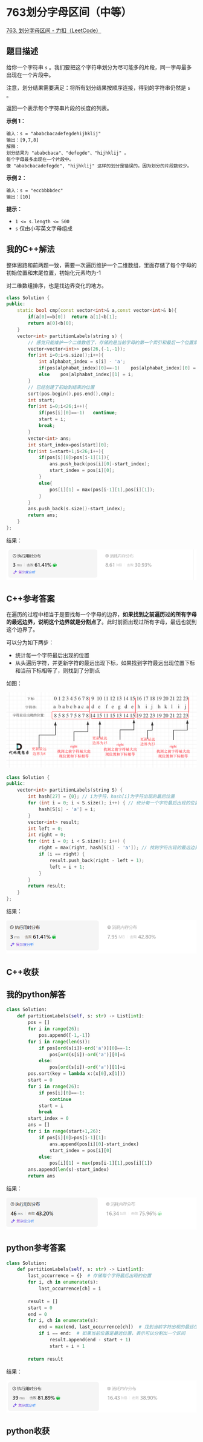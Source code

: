 # 763划分字母区间（中等）

[763. 划分字母区间 - 力扣（LeetCode）](https://leetcode.cn/problems/partition-labels/description/)

## 题目描述

给你一个字符串 `s` 。我们要把这个字符串划分为尽可能多的片段，同一字母最多出现在一个片段中。

注意，划分结果需要满足：将所有划分结果按顺序连接，得到的字符串仍然是 `s` 。

返回一个表示每个字符串片段的长度的列表。

 

**示例 1：**

```
输入：s = "ababcbacadefegdehijhklij"
输出：[9,7,8]
解释：
划分结果为 "ababcbaca"、"defegde"、"hijhklij" 。
每个字母最多出现在一个片段中。
像 "ababcbacadefegde", "hijhklij" 这样的划分是错误的，因为划分的片段数较少。 
```

**示例 2：**

```
输入：s = "eccbbbbdec"
输出：[10]
```

 

**提示：**

- `1 <= s.length <= 500`
- `s` 仅由小写英文字母组成

## 我的C++解法

整体思路和前两题一致，需要一次遍历维护一个二维数组，里面存储了每个字母的初始位置和末尾位置，初始化元素均为-1

对二维数组排序，也是找边界变化的地方。

```cpp
class Solution {
public:
    static bool cmp(const vector<int>& a,const vector<int>& b){
        if(a[0]==b[0])  return a[1]<b[1];
        return a[0]<b[0];
    }
    vector<int> partitionLabels(string s) {
        // 感觉只能维护一个二维数组了，存储的是当前字母的第一个索引和最后一个位置索引
        vector<vector<int>> pos(26,{-1,-1});
        for(int i=0;i<s.size();i++){
            int alphabat_index = s[i] - 'a';
            if(pos[alphabat_index][0]==-1)    pos[alphabat_index][0] = i;
            else    pos[alphabat_index][1] = i;
        }
        // 已经创建了初始到结束的位置
        sort(pos.begin(),pos.end(),cmp);
        int start;
        for(int i=0;i<26;i++){
            if(pos[i][0]==-1)   continue;
            start = i;
            break;
        }
        vector<int> ans;
        int start_index=pos[start][0];
        for(int i=start+1;i<26;i++){
            if(pos[i][0]>pos[i-1][1]){
                ans.push_back(pos[i][0]-start_index);
                start_index = pos[i][0];
            }
            else{
                pos[i][1] = max(pos[i-1][1],pos[i][1]);
            }
        }
        ans.push_back(s.size()-start_index);
        return ans;
    }
};
```

结果：

![image-20240731212445060](./assets/image-20240731212445060.png)

## C++参考答案

在遍历的过程中相当于是要找每一个字母的边界，**如果找到之前遍历过的所有字母的最远边界，说明这个边界就是分割点了**。此时前面出现过所有字母，最远也就到这个边界了。

可以分为如下两步：

- 统计每一个字符最后出现的位置
- 从头遍历字符，并更新字符的最远出现下标，如果找到字符最远出现位置下标和当前下标相等了，则找到了分割点

如图：

![763.划分字母区间](./assets/20201222191924417.png)

```cpp
class Solution {
public:
    vector<int> partitionLabels(string S) {
        int hash[27] = {0}; // i为字符，hash[i]为字符出现的最后位置
        for (int i = 0; i < S.size(); i++) { // 统计每一个字符最后出现的位置
            hash[S[i] - 'a'] = i;
        }
        vector<int> result;
        int left = 0;
        int right = 0;
        for (int i = 0; i < S.size(); i++) {
            right = max(right, hash[S[i] - 'a']); // 找到字符出现的最远边界
            if (i == right) {
                result.push_back(right - left + 1);
                left = i + 1;
            }
        }
        return result;
    }
};
```

结果：

![image-20240731215452965](./assets/image-20240731215452965.png)

## C++收获



## 我的python解答

```python
class Solution:
    def partitionLabels(self, s: str) -> List[int]:
        pos = []
        for i in range(26):
            pos.append([-1,-1])
        for i in range(len(s)):
            if pos[ord(s[i])-ord('a')][0]==-1:
                pos[ord(s[i])-ord('a')][0]=i
            else:
                pos[ord(s[i])-ord('a')][1]=i
        pos.sort(key = lambda x:(x[0],x[1]))
        start = 0
        for i in range(26):
            if pos[i][0]==-1:
                continue
            start = i
            break
        start_index = 0
        ans = []
        for i in range(start+1,26):
            if pos[i][0]>pos[i-1][1]:
                ans.append(pos[i][0]-start_index)
                start_index = pos[i][0]
            else:
                pos[i][1] = max(pos[i-1][1],pos[i][1])
        ans.append(len(s)-start_index)
        return ans
```

结果：

![image-20240731213707912](./assets/image-20240731213707912.png)

## python参考答案

```python
class Solution:
    def partitionLabels(self, s: str) -> List[int]:
        last_occurrence = {}  # 存储每个字符最后出现的位置
        for i, ch in enumerate(s):
            last_occurrence[ch] = i

        result = []
        start = 0
        end = 0
        for i, ch in enumerate(s):
            end = max(end, last_occurrence[ch])  # 找到当前字符出现的最远位置
            if i == end:  # 如果当前位置是最远位置，表示可以分割出一个区间
                result.append(end - start + 1)
                start = i + 1

        return result
```

结果：

![image-20240731215609108](./assets/image-20240731215609108.png)

## python收获